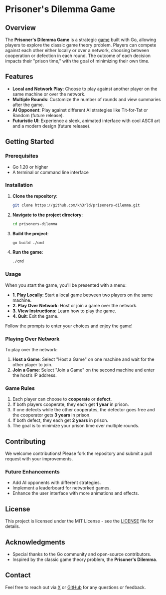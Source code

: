 # Prisoner's Dilemma Game

## Overview

The **Prisoner's Dilemma Game** is a strategic [game](https://en.wikipedia.org/wiki/Prisoner%27s_dilemma) built with Go, allowing players to explore the classic game theory problem. Players can compete against each other either locally or over a network, choosing between cooperation or defection in each round. The outcome of each decision impacts their "prison time," with the goal of minimizing their own time.

## Features

- **Local and Network Play**: Choose to play against another player on the same machine or over the network.
- **Multiple Rounds**: Customize the number of rounds and view summaries after the game.
- **AI Opponent**: Play against different AI strategies like Tit-for-Tat or Random (future release).
- **Futuristic UI**: Experience a sleek, animated interface with cool ASCII art and a modern design (future release).

## Getting Started

### Prerequisites

- Go 1.20 or higher
- A terminal or command line interface

### Installation

1. **Clone the repository**:
    ```bash
    git clone https://github.com/kh3rld/prisoners-dilemma.git
    ```
2. **Navigate to the project directory**:
    ```bash
    cd prisoners-dilemma
    ```
3. **Build the project**:
    ```bash
    go build ./cmd
    ```
4. **Run the game**:
    ```bash
    ./cmd
    ```

### Usage

When you start the game, you'll be presented with a menu:

- **1. Play Locally**: Start a local game between two players on the same machine.
- **2. Play Over Network**: Host or join a game over the network.
- **3. View Instructions**: Learn how to play the game.
- **4. Quit**: Exit the game.

Follow the prompts to enter your choices and enjoy the game!

### Playing Over Network

To play over the network:

1. **Host a Game**: Select "Host a Game" on one machine and wait for the other player to join.
2. **Join a Game**: Select "Join a Game" on the second machine and enter the host’s IP address.

### Game Rules

1. Each player can choose to **cooperate** or **defect**.
2. If both players cooperate, they each get **1 year** in prison.
3. If one defects while the other cooperates, the defector goes free and the cooperator gets **3 years** in prison.
4. If both defect, they each get **2 years** in prison.
5. The goal is to minimize your prison time over multiple rounds.

## Contributing

We welcome contributions! Please fork the repository and submit a pull request with your improvements. 

### Future Enhancements

- Add AI opponents with different strategies.
- Implement a leaderboard for networked games.
- Enhance the user interface with more animations and effects.

## License

This project is licensed under the MIT License - see the [LICENSE](LICENSE) file for details.

## Acknowledgments

- Special thanks to the Go community and open-source contributors.
- Inspired by the classic game theory problem, the **Prisoner's Dilemma**.

## Contact

Feel free to reach out via [X](https://x.com/kh3rld) or [GitHub](https://github.com/kh3rld) for any questions or feedback.

